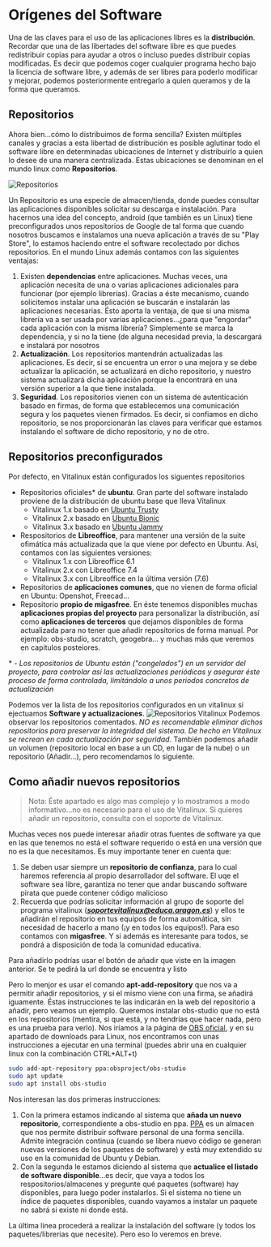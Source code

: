 # Orígenes del Software

Una de las claves para el uso de las aplicaciones libres es la **distribución**. Recordar que una de las libertades del software libre es que puedes redistribuir copias para ayudar a otros o incluso puedes distribuir copias modificadas. Es decir que podemos coger cualquier programa hecho bajo la licencia de software libre, y además de ser libres para poderlo modificar y mejorar, podemos posteriormente entregarlo a quien queramos y de la forma que queramos.

## Repositorios

Ahora bien...cómo lo distribuimos de forma sencilla? Existen múltiples canales y gracias a esta libertad de distribución es posible aglutinar todo el software libre en determinadas ubicaciones de Internet y distribuirlo a quien lo desee de una manera centralizada. Estas ubicaciones se denominan en el mundo linux como **Repositorios**.

![Repositorios](../img/parte5/repositorios.png "Repositorios de software")

Un Repositorio es una especie de almacen/tienda, donde puedes consultar las aplicaciones disponibles solicitar su descarga e instalación. Para hacernos una idea del concepto, android (que también es un Linux) tiene preconfigurados unos repositorios de Google de tal forma que cuando nosotros buscamos e instalamos una nueva aplicación a través de su "Play Store", lo estamos haciendo entre el software recolectado por dichos repositorios. En el mundo Linux además contamos con las siguientes ventajas:

1. Existen **dependencias** entre aplicaciones. Muchas veces, una aplicación necesita de una o varias aplicaciones adicionales para funcionar (por ejemplo librerías). Gracias a éste mecanismo, cuando solicitemos instalar una aplicación se buscarán e instalarán las aplicaciones necesarias. Ésto aporta la ventaja, de que si una misma librería va a ser usada por varias aplicaciones...¿para que "engordar" cada aplicación con la misma librería? Simplemente se marca la dependencia, y si no la tiene (de alguna necesidad previa, la descargará e instalará por nosotros
2. **Actualización**. Los repositorios mantendrán actualizadas las aplicaciones. Es decir, si se encuentra un error o una mejora y se debe actualizar la aplicación, se actualizará en dicho repositorio, y nuestro sistema actualizará dicha aplicación porque la encontrará en una versión superior a la que tiene instalada.
3. **Seguridad**. Los repositorios vienen con un sistema de autenticación basado en firmas, de forma que establecemos una comunicación segura y los paquetes vienen firmados. Es decir, si confiamos en dicho repositorio, se nos proporcionarán las claves para verificar que estamos instalando el software de dicho repositorio, y no de otro.

## Repositorios preconfigurados

Por defecto, en Vitalinux están configurados los siguentes repositorios

* Repositorios oficiales* de **ubuntu**. Gran parte del software instalado proviene de la distribución de ubuntu base que lleva Vitalinux
  * Vitalinux 1.x basado en [Ubuntu Trusty](https://releases.ubuntu.com/14.04/)
  * Vitalinux 2.x basado en [Ubuntu Bionic](https://releases.ubuntu.com/18.04/)
  * Vitalinux 3.x basado en [Ubuntu Jammy](https://releases.ubuntu.com/22.04/)
* Respositorios de **Libreoffice**, para mantener una versión de la suite ofimática más actualizada que la que viene por defecto en Ubuntu. Así, contamos con las siguientes versiones:
  * Vitalinux 1.x con Libreoffice 6.1
  * Vitalinux 2.x con Libreoffice 7.4
  * Vitalinux 3.x con Libreoffice en la última versión (7.6)
* Repositorios de **aplicaciones comunes**, que no vienen de forma oficial en Ubuntu: Openshot, Freecad...
* Repositorio **propio de migasfree**. En éste tenemos disponibles muchas **aplicaciones propias del proyecto** para personalizar la distribución, así como **aplicaciones de terceros** que dejamos disponibles de forma actualizada para no tener que añadir repositorios de forma manual. Por ejemplo: obs-studio, scratch, geogebra... y muchas más que veremos en capitulos posteiores.

\* *- Los repositorios de Ubuntu están ("congelados") en un servidor del proyecto, para controlar así las actualizaciones periódicas y asegurar éste proceso de forma controlada, limitándolo a unos periodos concretos de actualización*

Podemos ver la lista de los repositorios configurados en un vitalinux si ejectuamos **Software y actualizaciones**.
![Repositorios Vitalinux](../img/parte5/repositorios_vxcliente.png "Repositorios de software en Vitalinux")
Podemos observar los repositorios comentados. 
*NO es recomendable eliminar dichos repositorios para preservar la integridad del sistema. De hecho en Vitalinux se recrean en cada actualización por seguridad*.
También podemos añadir un volumen (repositorio local en base a un CD, en lugar de la nube) o un repositorio (Añadir...), pero recomendamos lo siguiente.

## Como añadir nuevos repositorios

> Nota: Éste apartado es algo mas complejo y lo mostramos a modo informativo...no es necesario para el uso de Vitalinux. Si quieres añadir un repositorio, consulta con el soporte de Vitalinux.

Muchas veces nos puede interesar añadir otras fuentes de software ya que en las que tenemos no está el software requerido o está en una versión que no es la que necesitamos.
Es muy importante tener en cuenta que:

1. Se deben usar siempre un **repositorio de confianza**, para lo cual haremos referencia al propio desarrollador del software. El uqe el software sea libre, garantiza no tener que andar buscando software pirata que puede contener código malicioso
2. Recuerda que podrías solicitar información al grupo de soporte del programa vitalinux (***soportevitalinux@educa.aragon.es***) y ellos te añadirán el repositorio en tus equipos de forma automática, sin necesidad de hacerlo a mano (¡y en todos los equipos!). Para eso contamos con **migasfree**. Y si además es interesante para todos, se pondrá a disposición de toda la comunidad educativa.

Para añadirlo podrías usar el botón de añadir que viste en la imagen anterior. Se te pedirá la url donde se encuentra y listo

Pero lo menjor es usar el comando **apt-add-repository** que nos va a permitir añadir repositorios, y si el mismo viene con una firma, se añadirá iguamente. Éstas instrucciones te las indicarán en la web del repositorio a añadir, pero veamos un ejemplo. Queremos instalar obs-studio que no está en los repositorios (mentira, si que está, y no tendrías que hacer nada, pero es una prueba para verlo). Nos iríamos a la página de [OBS oficial](https://obsproject.com/), y en su apartado de downloads para Linux, nos encontramos con unas instrucciones a ejecutar en una terminal (puedes abrir una en cualquier linux con la combinación CTRL+ALT+t)

```bash
sudo add-apt-repository ppa:obsproject/obs-studio
sudo apt update
sudo apt install obs-studio
```

Nos interesan las dos primeras instrucciones:
  
1. Con la primera estamos indicando al sistema que **añada un nuevo repositorio**, correspondiente a obs-studio en ppa. [PPA](https://help.launchpad.net/Packaging/PPA) es un almacen que nos permite distribuir software personal de una forma sencilla. Admite integración continua (cuando se libera nuevo código se generan nuevas versiones de los paquetes de software) y está muy extendido su uso en la comunidad de Ubuntu y Debian.
2. Con la segunda le estamos diciendo al sistema que **actualice el listado de software disponible**...es decir, que vaya a todos los respositorios/almacenes y pregunte qué paquetes (software) hay disponibles, para luego poder instalarlos. Si el sistema no tiene un índice de paquetes disponibles, cuando vayamos a instalar un paquete no sabrá si existe ni donde está.

La última linea procederá a realizar la instalación del software (y todos los paquetes/librerias que necesite). Pero eso lo veremos en breve.
